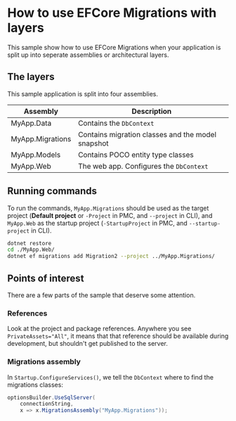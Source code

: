 How to use EFCore Migrations with layers
========================================

This sample show how to use EFCore Migrations when your application is split up into seperate assemblies or
architectural layers.

The layers
----------
This sample application is split into four assemblies.

Assembly         | Description
---------------- | -----------
MyApp.Data       | Contains the `DbContext`
MyApp.Migrations | Contains migration classes and the model snapshot
MyApp.Models     | Contains POCO entity type classes
MyApp.Web        | The web app. Configures the `DbContext`

Running commands
----------------
To run the commands, `MyApp.Migrations` should be used as the target project (**Default project** or `-Project` in PMC,
and `--project` in CLI), and `MyApp.Web` as the startup project (`-StartupProject` in PMC, and `--startup-project` in
CLI).

```sh
dotnet restore
cd ./MyApp.Web/
dotnet ef migrations add Migration2 --project ../MyApp.Migrations/
```

Points of interest
------------------
There are a few parts of the sample that deserve some attention.

### References
Look at the project and package references. Anywhere you see `PrivateAssets="All"`, it means that that reference should
be available during development, but shouldn't get published to the server.

### Migrations assembly
In `Startup.ConfigureServices()`, we tell the `DbContext` where to find the migrations classes:

```cs
optionsBuilder.UseSqlServer(
    connectionString,
    x => x.MigrationsAssembly("MyApp.Migrations"));
```
